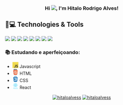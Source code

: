 <h3 align="center">Hi <img src="https://raw.githubusercontent.com/kaueMarques/kaueMarques/master/hi.gif" width="30px">, I'm Hitalo Rodrigo Alves!</h3>
 
## 🚀💻 Technologies & Tools
 
<p >

<img src="https://img.shields.io/badge/Windows-fff?logo=windows&logoColor=blue" />
  <img src="https://img.shields.io/badge/TypeScript-fff?logo=typescript&logoColor=blue" />
  <img src="https://img.shields.io/badge/JavaScript-fff?logo=javascript&logoColor=yellow" />
  <img src="https://img.shields.io/badge/HTML5-fff?logo=html5&logoColor=red" />
  <img src="https://img.shields.io/badge/CSS3-fff?logo=css3&logoColor=blue" />
  <img src="https://img.shields.io/badge/React-fff?logo=react&logoColor=61DAFB" />
  <img src="https://img.shields.io/badge/PostgreSQL-fff?logo=postgresql&logoColor=blue" />
  <img src="https://img.shields.io/badge/More...-fff" />

</p>


### :books: Estudando e aperfeiçoando:
- <img src="https://raw.githubusercontent.com/devicons/devicon/master/icons/javascript/javascript-original.svg" alt="javascript" width="20" height="20"/> Javascript
- <img src="https://raw.githubusercontent.com/devicons/devicon/master/icons/html5/html5-original-wordmark.svg" alt="html5"  width="20" height="20"/> HTML
- <img src="https://raw.githubusercontent.com/devicons/devicon/master/icons/css3/css3-plain-wordmark.svg" alt="css3"  width="20" height="20"/> CSS
- <img src="https://raw.githubusercontent.com/devicons/devicon/master/icons/react/react-original-wordmark.svg" alt="react" width="20" height="20"/> React

<p align="center">
<a href="https://www.linkedin.com/in/hitalo-alves/" target="blank"><img align="center" src="https://cdn.jsdelivr.net/npm/simple-icons@3.0.1/icons/linkedin.svg" alt="hitaloalvess" height="20" width="20" /></a>
<a href="https://www.instagram.com/hitaloalvees/" target="blank"><img align="center" src="https://cdn.jsdelivr.net/npm/simple-icons@3.0.1/icons/instagram.svg" alt="hitaloalvess" height="20" width="20" /></a>
</p>
